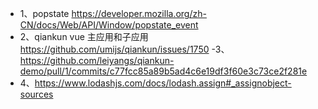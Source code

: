 
- 1、popstate https://developer.mozilla.org/zh-CN/docs/Web/API/Window/popstate_event
- 2、qiankun vue 主应用和子应用 https://github.com/umijs/qiankun/issues/1750
 -3、https://github.com/leiyangs/qiankun-demo/pull/1/commits/c77fcc85a89b5ad4c6e19df3f60e3c73ce2f281e
- 4、https://www.lodashjs.com/docs/lodash.assign#_assignobject-sources
